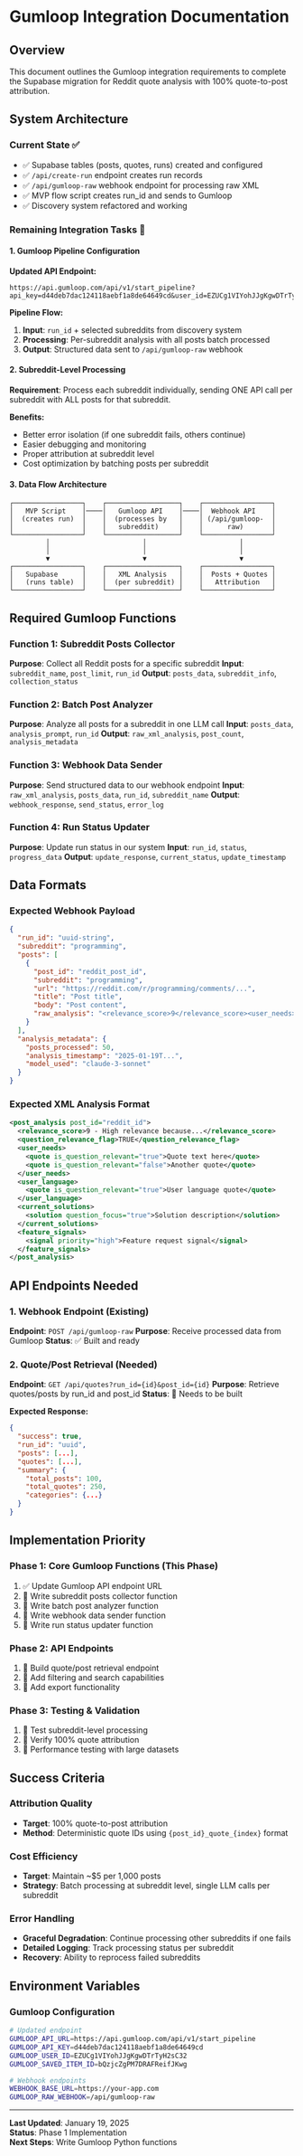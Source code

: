 # Gumloop Integration Documentation

## Overview
This document outlines the Gumloop integration requirements to complete the Supabase migration for Reddit quote analysis with 100% quote-to-post attribution.

## System Architecture

### Current State ✅
- ✅ Supabase tables (posts, quotes, runs) created and configured
- ✅ `/api/create-run` endpoint creates run records
- ✅ `/api/gumloop-raw` webhook endpoint for processing raw XML
- ✅ MVP flow script creates run_id and sends to Gumloop
- ✅ Discovery system refactored and working

### Remaining Integration Tasks 🚧

#### 1. Gumloop Pipeline Configuration
**Updated API Endpoint:**
```
https://api.gumloop.com/api/v1/start_pipeline?api_key=d44deb7dac124118aebf1a8de64649cd&user_id=EZUCg1VIYohJJgKgwDTrTyH2sC32&saved_item_id=bQzjcZgPM7DRAFReifJKwg
```

**Pipeline Flow:**
1. **Input**: `run_id` + selected subreddits from discovery system
2. **Processing**: Per-subreddit analysis with all posts batch processed
3. **Output**: Structured data sent to `/api/gumloop-raw` webhook

#### 2. Subreddit-Level Processing
**Requirement**: Process each subreddit individually, sending ONE API call per subreddit with ALL posts for that subreddit.

**Benefits:**
- Better error isolation (if one subreddit fails, others continue)
- Easier debugging and monitoring
- Proper attribution at subreddit level
- Cost optimization by batching posts per subreddit

#### 3. Data Flow Architecture

```
┌─────────────────┐    ┌──────────────────┐    ┌─────────────────┐
│   MVP Script    │────│   Gumloop API    │────│  Webhook API    │
│  (creates run)  │    │  (processes by   │    │ (/api/gumloop-  │
│                 │    │   subreddit)     │    │      raw)       │
└─────────────────┘    └──────────────────┘    └─────────────────┘
         │                       │                       │
         │                       │                       │
         ▼                       ▼                       ▼
┌─────────────────┐    ┌──────────────────┐    ┌─────────────────┐
│   Supabase      │    │   XML Analysis   │    │  Posts + Quotes │
│   (runs table)  │    │  (per subreddit) │    │   Attribution   │
└─────────────────┘    └──────────────────┘    └─────────────────┘
```

## Required Gumloop Functions

### Function 1: Subreddit Posts Collector
**Purpose**: Collect all Reddit posts for a specific subreddit
**Input**: `subreddit_name`, `post_limit`, `run_id`
**Output**: `posts_data`, `subreddit_info`, `collection_status`

### Function 2: Batch Post Analyzer  
**Purpose**: Analyze all posts for a subreddit in one LLM call
**Input**: `posts_data`, `analysis_prompt`, `run_id`
**Output**: `raw_xml_analysis`, `post_count`, `analysis_metadata`

### Function 3: Webhook Data Sender
**Purpose**: Send structured data to our webhook endpoint
**Input**: `raw_xml_analysis`, `posts_data`, `run_id`, `subreddit_name`
**Output**: `webhook_response`, `send_status`, `error_log`

### Function 4: Run Status Updater
**Purpose**: Update run status in our system
**Input**: `run_id`, `status`, `progress_data`
**Output**: `update_response`, `current_status`, `update_timestamp`

## Data Formats

### Expected Webhook Payload
```json
{
  "run_id": "uuid-string",
  "subreddit": "programming", 
  "posts": [
    {
      "post_id": "reddit_post_id",
      "subreddit": "programming",
      "url": "https://reddit.com/r/programming/comments/...",
      "title": "Post title",
      "body": "Post content",
      "raw_analysis": "<relevance_score>9</relevance_score><user_needs><quote>Quote text</quote></user_needs>..."
    }
  ],
  "analysis_metadata": {
    "posts_processed": 50,
    "analysis_timestamp": "2025-01-19T...",
    "model_used": "claude-3-sonnet"
  }
}
```

### Expected XML Analysis Format
```xml
<post_analysis post_id="reddit_id">
  <relevance_score>9 - High relevance because...</relevance_score>
  <question_relevance_flag>TRUE</question_relevance_flag>
  <user_needs>
    <quote is_question_relevant="true">Quote text here</quote>
    <quote is_question_relevant="false">Another quote</quote>
  </user_needs>
  <user_language>
    <quote is_question_relevant="true">User language quote</quote>
  </user_language>
  <current_solutions>
    <solution question_focus="true">Solution description</solution>
  </current_solutions>
  <feature_signals>
    <signal priority="high">Feature request signal</signal>
  </feature_signals>
</post_analysis>
```

## API Endpoints Needed

### 1. Webhook Endpoint (Existing)
**Endpoint**: `POST /api/gumloop-raw`
**Purpose**: Receive processed data from Gumloop
**Status**: ✅ Built and ready

### 2. Quote/Post Retrieval (Needed)
**Endpoint**: `GET /api/quotes?run_id={id}&post_id={id}`
**Purpose**: Retrieve quotes/posts by run_id and post_id
**Status**: 🚧 Needs to be built

**Expected Response:**
```json
{
  "success": true,
  "run_id": "uuid",
  "posts": [...],
  "quotes": [...],
  "summary": {
    "total_posts": 100,
    "total_quotes": 250,
    "categories": {...}
  }
}
```

## Implementation Priority

### Phase 1: Core Gumloop Functions (This Phase)
1. ✅ Update Gumloop API endpoint URL
2. 🚧 Write subreddit posts collector function
3. 🚧 Write batch post analyzer function  
4. 🚧 Write webhook data sender function
5. 🚧 Write run status updater function

### Phase 2: API Endpoints
1. 🚧 Build quote/post retrieval endpoint
2. 🚧 Add filtering and search capabilities
3. 🚧 Add export functionality

### Phase 3: Testing & Validation
1. 🚧 Test subreddit-level processing
2. 🚧 Verify 100% quote attribution
3. 🚧 Performance testing with large datasets

## Success Criteria

### Attribution Quality
- **Target**: 100% quote-to-post attribution
- **Method**: Deterministic quote IDs using `{post_id}_quote_{index}` format

### Cost Efficiency
- **Target**: Maintain ~$5 per 1,000 posts
- **Strategy**: Batch processing at subreddit level, single LLM calls per subreddit

### Error Handling
- **Graceful Degradation**: Continue processing other subreddits if one fails
- **Detailed Logging**: Track processing status per subreddit
- **Recovery**: Ability to reprocess failed subreddits

## Environment Variables

### Gumloop Configuration
```bash
# Updated endpoint
GUMLOOP_API_URL=https://api.gumloop.com/api/v1/start_pipeline
GUMLOOP_API_KEY=d44deb7dac124118aebf1a8de64649cd
GUMLOOP_USER_ID=EZUCg1VIYohJJgKgwDTrTyH2sC32
GUMLOOP_SAVED_ITEM_ID=bQzjcZgPM7DRAFReifJKwg

# Webhook endpoints
WEBHOOK_BASE_URL=https://your-app.com
GUMLOOP_RAW_WEBHOOK=/api/gumloop-raw
```

---

**Last Updated**: January 19, 2025  
**Status**: Phase 1 Implementation  
**Next Steps**: Write Gumloop Python functions 